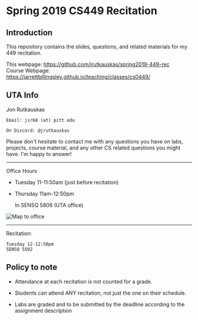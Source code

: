 # Spring 2019 CS449 Recitation
## Introduction
This repository contains the slides, questions, and related materials for my 449 recitation.  

This webpage:	https://github.com/jrutkauskas/spring2019-449-rec
\
Course Webpage:	https://jarrettbillingsley.github.io/teaching/classes/cs0449/

## UTA Info

Jon Rutkauskas

	Email: jsr68 (at) pitt.edu

	On Discord: @jrutkauskas

Please don't hesitate to contact me with any questions you have on labs, projects, course material, and any other CS related questions you might have.  I'm happy to answer!

----------

Office Hours

- Tuesday 11-11:50am (just before recitation)

- Thursday 11am-12:50pm

	In SENSQ 5806 (UTA office)

![Map to office](https://i.imgur.com/8OIXV3f.png)

-------------

Recitation:
	
	Tuesday 12-12:50pm 
	SENSQ 5502

## Policy to note


- Attendance at each recitation is not counted for a grade.

- Students can attend ANY recitation, not just the one on their schedule.

- Labs are graded and to be submitted by the deadline according to the assignment description